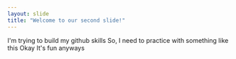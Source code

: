 ```yaml
---
layout: slide
title: "Welcome to our second slide!"
---
```

I'm trying to build my github skills
So, I need to practice with something like this
Okay
It's fun anyways

